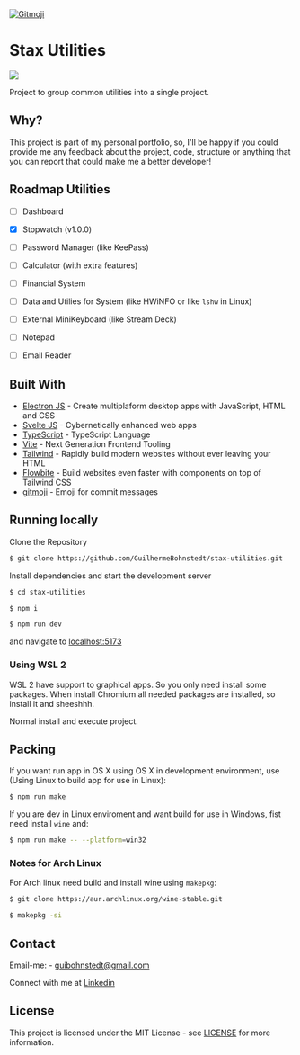 <a href="https://gitmoji.dev">
  <img src="https://img.shields.io/badge/gitmoji-%20😜%20😍-FFDD67.svg?style=flat-square" alt="Gitmoji">
</a>

# Stax Utilities

![](screenshot.png)

Project to group common utilities into a single project.

## Why?

This project is part of my personal portfolio, so, I'll be happy if you could provide me any feedback about the project, code, structure or anything that you can report that could make me a better developer!

## Roadmap Utilities
- [ ] Dashboard
- [X] Stopwatch (v1.0.0)
- [ ] Password Manager (like KeePass)
- [ ] Calculator (with extra features)
- [ ] Financial System
- [ ] Data and Utilies for System (like HWiNFO or like `lshw` in Linux)
- [ ] External MiniKeyboard (like Stream Deck)
- [ ] Notepad
- [ ] Email Reader



## Built With
- [Electron JS](https://www.electronjs.org) - Create multiplaform desktop apps with JavaScript, HTML and CSS
- [Svelte JS](http://svelte.dev) - Cybernetically enhanced web apps
- [TypeScript](https://www.typescriptlang.org/) - TypeScript Language
- [Vite](https://vitejs.dev/) - Next Generation Frontend Tooling
- [Tailwind](https://tailwindcss.com/) - Rapidly build modern websites without ever leaving your HTML
- [Flowbite](https://flowbite-svelte.com) - Build websites even faster with components on top of Tailwind CSS
- [gitmoji](https://gitmoji.carloscuesta.me/) - Emoji for commit messages

## Running locally

Clone the Repository

```sh
$ git clone https://github.com/GuilhermeBohnstedt/stax-utilities.git
```

Install dependencies and start the development server

```sh
$ cd stax-utilities

$ npm i

$ npm run dev
```

and navigate to [localhost:5173](http://http://localhost:5173//)

### Using WSL 2
WSL 2 have support to graphical apps. So you only need install some packages. When install Chromium all needed packages are installed, so install it and sheeshhh.

Normal install and execute project.

## Packing
If you want run app in OS X using OS X in development environment, use (Using Linux to build app for use in Linux):

```sh
$ npm run make
```

If you are dev in Linux enviroment and want build for use in Windows, fist need install ``wine`` and:

```sh
$ npm run make -- --platform=win32
```

### Notes for Arch Linux
For Arch linux need build and install wine using ``makepkg``:

```sh
$ git clone https://aur.archlinux.org/wine-stable.git 

$ makepkg -si
```

## Contact

Email-me: - guibohnstedt@gmail.com

Connect with me at [Linkedin](https://www.linkedin.com/in/guilherme-bohnstedt-68145611a/)

## License

This project is licensed under the MIT License - see [LICENSE](https://github.com/GuilhermeBohnstedt/stax-utilities/blob/master/LICENSE) for more information.